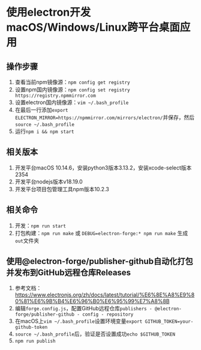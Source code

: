 # 使用electron开发macOS/Windows/Linux跨平台桌面应用

## 操作步骤
1. 查看当前npm镜像源：`npm config get registry`
2. 设置npm国内镜像源：`npm config set registry https://registry.npmmirror.com`
3. 设置electron国内镜像源：`vim ~/.bash_profile`
4. 在最后一行添加`export ELECTRON_MIRROR=https://npmmirror.com/mirrors/electron/`并保存，然后`source ~/.bash_profile`
5. 运行`npm i && npm start`

## 相关版本
1. 开发平台macOS 10.14.6，安装python3版本3.13.2，安装xcode-select版本2354
2. 开发平台nodejs版本v18.19.0
3. 开发平台项目包管理工具npm版本10.2.3

## 相关命令
1. 开发：`npm run start`
2. 打包构建：`npm run make` 或 `DEBUG=electron-forge:* npm run make` 生成 `out`文件夹

## 使用@electron-forge/publisher-github自动化打包并发布到GitHub远程仓库Releases
1. 参考文档：https://www.electronjs.org/zh/docs/latest/tutorial/%E6%8E%A8%E9%80%81%E6%9B%B4%E6%96%B0%E6%95%99%E7%A8%8B
2. 编辑`forge.config.js`，配置GitHub远程仓库`publishers - @electron-forge/publisher-github - config - repository`
3. 在macOS上`vim ~/.bash_profile`设置环境变量`export GITHUB_TOKEN=your-github-token`
4. `source ~/.bash_profile`后，验证是否设置成功`echo $GITHUB_TOKEN`
5. `npm run publish`

